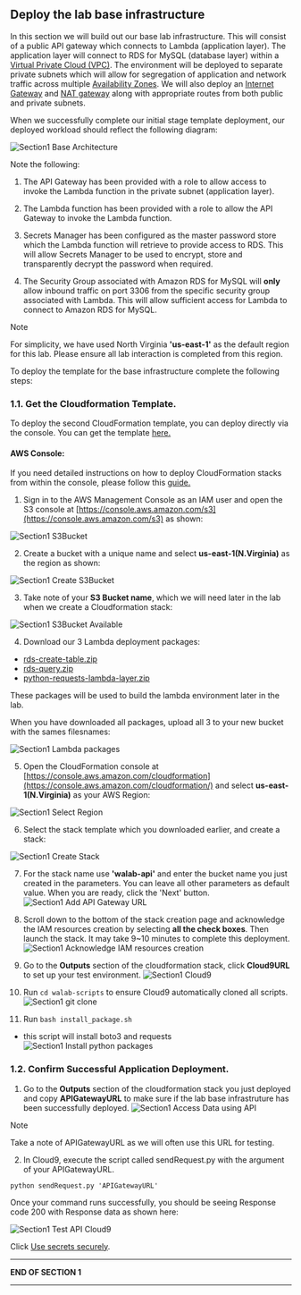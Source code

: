 ## Deploy the lab base infrastructure

In this section we will build out our base lab infrastructure. This will consist of a public API gateway which connects to Lambda (application layer). The application layer will connect to RDS for MySQL (database layer) within a [Virtual Private Cloud (VPC)](https://docs.aws.amazon.com/vpc/latest/userguide/what-is-amazon-vpc.html). The environment will be deployed to separate private subnets which will allow for segregation of application and network traffic across multiple [Availability Zones](https://docs.aws.amazon.com/AWSEC2/latest/UserGuide/using-regions-availability-zones.html). We will also deploy an [Internet Gateway](https://docs.aws.amazon.com/vpc/latest/userguide/VPC_Internet_Gateway.html) and [NAT gateway](https://docs.aws.amazon.com/vpc/latest/userguide/vpc-nat-gateway.html) along with appropriate routes from both public and private subnets.


When we successfully complete our initial stage template deployment, our deployed workload should reflect the following diagram:

![Section1 Base Architecture](../../static/300_Multilayered_API_Security_with_Cognito_and_WAF/Images/section1/section1-deploy_the_lab_base_infrastructure.png)


Note the following:

1. The API Gateway has been provided with a role to allow access to invoke the Lambda function in the private subnet (application layer). 

2. The Lambda function has been provided with a role to allow the API Gateway to invoke the Lambda function.

3. Secrets Manager has been configured as the master password store which the Lambda function will retrieve to provide access to RDS. This will allow Secrets Manager to be used to encrypt, store and transparently decrypt the password when required.

4. The Security Group associated with Amazon RDS for MySQL will **only** allow inbound traffic on port 3306 from the specific security group associated with Lambda. This will allow sufficient access for Lambda to connect to Amazon RDS for MySQL. 


> [!NOTE]
> For simplicity, we have used North Virginia **'us-east-1'** as the default region for this lab. Please ensure all lab interaction is completed from this region.

To deploy the template for the base infrastructure complete the following steps:

### 1.1. Get the Cloudformation Template.

To deploy the second CloudFormation template, you can deploy directly via the console.
You can get the template [here.](../../static/300_Multilayered_API_Security_with_Cognito_and_WAF/Code/templates/section1/section1-base.yaml "Section1 template")

#### AWS Console:

If you need detailed instructions on how to deploy CloudFormation stacks from within the console, please follow this [guide.](https://docs.aws.amazon.com/AWSCloudFormation/latest/UserGuide/cfn-console-create-stack.html)

1. Sign in to the AWS Management Console as an IAM user and open the S3 console at [https://console.aws.amazon.com/s3](https://console.aws.amazon.com/s3) as shown:

![Section1 S3Bucket](../../static/300_Multilayered_API_Security_with_Cognito_and_WAF/Images/section1/section1-s3bucket.png)

2. Create a bucket with a unique name and select **us-east-1(N.Virginia)** as the region as shown:

![Section1 Create S3Bucket](../../static/300_Multilayered_API_Security_with_Cognito_and_WAF/Images/section1/section1-create_s3bucket.png)

3. Take note of your **S3 Bucket name**, which we will need later in the lab when we create a Cloudformation stack:

![Section1 S3Bucket Available](../../static/300_Multilayered_API_Security_with_Cognito_and_WAF/Images/section1/section1-s3_bucket_available.png)

4. Download our 3 Lambda deployment packages:

* [rds-create-table.zip](https://d3h9zoi3eqyz7s.cloudfront.net/Security/300_multilayer_api_security_with_congnito_and_waf/rds-create-table.zip "Section1 rds-create-table.zip")
* [rds-query.zip](https://d3h9zoi3eqyz7s.cloudfront.net/Security/300_multilayer_api_security_with_congnito_and_waf/rds-query.zip "Section1 rds-query.zip") 
* [python-requests-lambda-layer.zip](https://d3h9zoi3eqyz7s.cloudfront.net/Security/300_multilayer_api_security_with_congnito_and_waf/python-requests-lambda-layer.zip "Section1 python-requests-lambda-layer.zip")

These packages will be used to build the lambda environment later in the lab.

When you have downloaded all packages, upload all 3 to your new bucket with the sames filesnames:

![Section1 Lambda packages](../../static/300_Multilayered_API_Security_with_Cognito_and_WAF/Images/section1/section1-upload_lambda_packages.png)

5. Open the CloudFormation console at [https://console.aws.amazon.com/cloudformation](https://console.aws.amazon.com/cloudformation/) and select **us-east-1(N.Virginia)** as your AWS Region:

![Section1 Select Region](../../static/300_Multilayered_API_Security_with_Cognito_and_WAF/Images/section1/section1-select_region.png)

6. Select the stack template which you downloaded earlier, and create a stack:

![Section1 Create Stack](../../static/300_Multilayered_API_Security_with_Cognito_and_WAF/Images/section1/section1-create_stack.png)

7. For the stack name use **'walab-api'** and enter the bucket name you just created in the parameters. You can leave all other parameters as default value. When you are ready, click the 'Next' button. 
![Section1 Add API Gateway URL](../../static/300_Multilayered_API_Security_with_Cognito_and_WAF/Images/section1/section1-default_stack_s3bucket.png)

8. Scroll down to the bottom of the stack creation page and acknowledge the IAM resources creation by selecting **all the check boxes**. Then launch the stack. It may take 9~10 minutes to complete this deployment.
![Section1 Acknowledge IAM resources creation](../../static/300_Multilayered_API_Security_with_Cognito_and_WAF/Images/section1/section1-create-IAM-resources.png)

9. Go to the **Outputs** section of the cloudformation stack, click **Cloud9URL** to set up your test environment.
![Section1 Cloud9](../../static/300_Multilayered_API_Security_with_Cognito_and_WAF/Images/section1/section1-cloud9.png)

10. Run `cd walab-scripts` to ensure Cloud9 automatically cloned all scripts.
![Section1 git clone](../../static/300_Multilayered_API_Security_with_Cognito_and_WAF/Images/section1/section1-git_clone_complete.png)

11. Run `bash install_package.sh`
* this script will install boto3 and requests
![Section1 Install python packages](../../static/300_Multilayered_API_Security_with_Cognito_and_WAF/Images/section1/section1-install_python-packages.png)


### 1.2. Confirm Successful Application Deployment.

1. Go to the **Outputs** section of the cloudformation stack you just deployed and copy **APIGatewayURL** to make sure if the lab base infrastruture has been successfully deployed.
![Section1 Access Data using API](../../static/300_Multilayered_API_Security_with_Cognito_and_WAF/Images/section1/section1-access_data_using_API.png)

> [!NOTE]
> Take a note of APIGatewayURL as we will often use this URL for testing.

2. In Cloud9, execute the script called sendRequest.py with the argument of your APIGatewayURL.
```
python sendRequest.py 'APIGatewayURL'
```
Once your command runs successfully, you should be seeing Response code 200 with Response data as shown here:

![Section1 Test API Cloud9](../../static/300_Multilayered_API_Security_with_Cognito_and_WAF/Images/section1/section1-test_api_cloud9.png)

Click [Use secrets securely](../300_Multilayered_API_Security_with_Cognito_and_WAF/2_use_secrets_securely.md).

___
**END OF SECTION 1**
___
